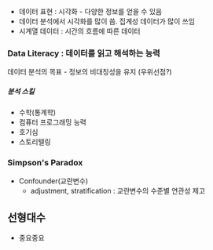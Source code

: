 - 데이터 표현 : 시각화 - 다양한 정보를 얻을 수 있음
- 데이터 분석에서 시각화를 많이 씀. 집계성 데이터가 많이 쓰임
- 시계열 데이터 : 시간의 흐름에 따른 데이터



### Data Literacy : 데이터를 읽고 해석하는 능력

데이터 분석의 목표 - 정보의 비대칭성을 유지 (우위선점?)

##### 분석 스킬

- 수학(통계학)
- 컴퓨터 프로그래밍 능력
- 호기심
- 스토리텔링



### Simpson's Paradox

- Confounder(교란변수)
  - adjustment, stratification : 교란변수의 수준별 연관성 제고





## 선형대수

- 중요중요